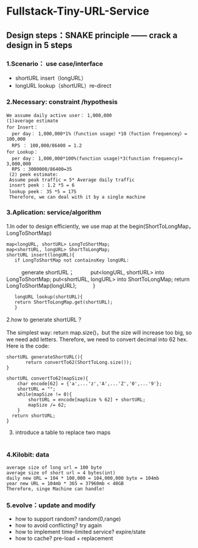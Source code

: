 # Fullstack-Tiny-URL-Service
## Design steps：SNAKE principle —— crack a design in 5 steps
### 1.Scenario： use case/interface
* shortURL insert（longURL）   
* longURL lookup（shortURL）re-direct

### 2.Necessary: constraint /hypothesis 

    We assume daily active user： 1,000,000
    (1)average estimate
    for Insert：
      per day： 1,000,000*1%（function usage）*10（fuction frequencey）= 100,000
      RPS ： 100,000/86400 = 1.2
    for Lookup：
      per day： 1,000,000*100%(function usage)*3(function frequency)= 3,000,000
      RPS : 3000000/86400=35  
     (2) peek estimate:
     Assume peak traffic = 5* Average daily traffic
     insert peek : 1.2 *5 = 6
     lookup peek： 35 *5 = 175
     Therefore, we can deal with it by a single machine

### 3.Aplication: service/algorithm
1.In oder to design efficiently, we use map at the begin(ShortToLongMap， LongToShortMap)
    
    map<longURL, shortURL> LongToShortMap;
    map<shortURL, longURL> ShortToLongMap;
    shortURL insert(longURL){
       if LongToShortMap not containsKey longURL:
           generate shortURL；
           put<longURL, shortURL> into LongToShortMap;
           put<shortURL, longURL> into ShortToLongMap;
       return LongToShortMap(longURL);
           }
       
       longURL lookup(shortURL){
       return ShortToLongMap.get(shortURL);
       }
    
2.how to generate shortURL？

The simplest way: return map.size()，but the size will increase too big, so we need add letters.
Therefore, we need to convert decimal into 62 hex. Here is the code:
    
    shortURL generateShortURL(){
           return convertTo62(ShortToLong.size());
    }
    
    shortURL convertTo62(mapSize){
        char encode[62] = {'a',...'z','A',...'Z','0',...'9'};
        shortURL = "";
        while(mapSize != 0){
            shortURL = encode[mapSize % 62] + shortURL;
            mapSize /= 62;
        }
      return shortURL;
    }
3. introduce a table to replace two maps                                                                                       
                                                                                 
### 4.Kilobit: data 

    average size of long url = 100 byte
    average size of short url = 4 bytes(int)
    daily new URL = 104 * 100,000 = 104,000,000 byte = 104mb
    year new URL = 104mb * 365 = 37960mb < 40GB
    Therefore, singe Machine can handle!

### 5.evolve：update and modify
* how to support random? random(0,range)
* how to avoid conflicting? try again
* how to implement time-limited service? expire/state
* how to cache? pre-load  + replacement

